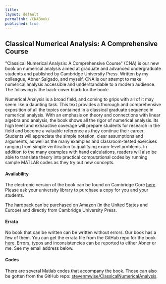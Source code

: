 ```yaml
---
title:
layout: default
permalink: /CNABook/
published: true
---
```


## Classical Numerical Analysis: A Comprehensive Course

"Classical Numerical Analysis: A Comprehensive Course" (CNA) is our new book on numerical analysis aimed at graduate and advanced undergraduate students and published by Cambridge University Press. Written by my colleague, Abner Salgado, and myself, CNA is our attempt to make numerical analysis accessible and understandable to a modern audience. The following is the back-cover blurb for the book:

Numerical Analysis is a broad field, and coming to grips with all of it may seem like a daunting task. This text provides a thorough and comprehensive exposition of all the topics contained in a classical graduate sequence in numerical analysis. With an emphasis on theory and connections with linear algebra and analysis, the book shows all the rigor of numerical analysis. Its high level and exhaustive coverage will prepare students for research in the field and become a valuable reference as they continue their career. Students will appreciate the simple notation, clear assumptions and arguments, as well as the many examples and classroom-tested exercises ranging from simple verification to qualifying exam-level problems. In addition to the many examples with hand calculations, readers will also be able to translate theory into practical computational codes by running sample MATLAB codes as they try out new concepts.

#### Availability

The electronic version of the book can be found on Cambridge Core [here](https://doi.org/10.1017/9781108942607). Please ask your university library to purchase a copy for you and your students.

The hardback can be purchased on Amazon (in the United States and Europe) and directly from Cambridge University Press. 

#### Errata

No book that can be written can be written without errors. Our book has a few of them. You can get the errata file from the GitHub repo for the book [here](https://github.com/stevenmwise/ClassicalNumericalAnalysis). Errors, typos and inconsistencies can be reported to either Abner or me. See my email address below.

#### Codes

There are several Matlab codes that accompany the book. Those can also be gotten from the GitHub repo: [stevenmwise/ClassicalNumericalAnalysis](https://github.com/stevenmwise/ClassicalNumericalAnalysis).
